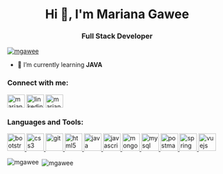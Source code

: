 <h1 align="center">Hi 👋, I'm Mariana Gawee</h1>
<h3 align="center">Full Stack Developer</h3>

<p align="left"> <a href="https://github.com/ryo-ma/github-profile-trophy"><img src="https://github-profile-trophy.vercel.app/?username=mgawee" alt="mgawee" /></a> </p>

- 🌱 I’m currently learning **JAVA**

<h3 align="left">Connect with me:</h3>
<p align="left">
<a href="https://twitter.com/mariana_etc_etc" target="blank"><img align="center" src="https://cdn.jsdelivr.net/npm/simple-icons@3.0.1/icons/twitter.svg" alt="mariana_etc_etc" height="30" width="40" /></a>
<a href="https://linkedin.com/in/linkedin.com/in/mgawee" target="blank"><img align="center" src="https://cdn.jsdelivr.net/npm/simple-icons@3.0.1/icons/linkedin.svg" alt="linkedin.com/in/mgawee" height="30" width="40" /></a>
<a href="https://instagram.com/mariana.etc.etc" target="blank"><img align="center" src="https://cdn.jsdelivr.net/npm/simple-icons@3.0.1/icons/instagram.svg" alt="mariana.etc.etc" height="30" width="40" /></a>
</p>

<h3 align="left">Languages and Tools:</h3>
<p align="left"> <a href="https://getbootstrap.com" target="_blank"> <img src="https://devicons.github.io/devicon/devicon.git/icons/bootstrap/bootstrap-plain.svg" alt="bootstrap" width="40" height="40"/> </a> <a href="https://www.w3schools.com/css/" target="_blank"> <img src="https://devicons.github.io/devicon/devicon.git/icons/css3/css3-original-wordmark.svg" alt="css3" width="40" height="40"/> </a> <a href="https://git-scm.com/" target="_blank"> <img src="https://www.vectorlogo.zone/logos/git-scm/git-scm-icon.svg" alt="git" width="40" height="40"/> </a> <a href="https://www.w3.org/html/" target="_blank"> <img src="https://devicons.github.io/devicon/devicon.git/icons/html5/html5-original-wordmark.svg" alt="html5" width="40" height="40"/> </a> <a href="https://www.java.com" target="_blank"> <img src="https://devicons.github.io/devicon/devicon.git/icons/java/java-original-wordmark.svg" alt="java" width="40" height="40"/> </a> <a href="https://developer.mozilla.org/en-US/docs/Web/JavaScript" target="_blank"> <img src="https://devicons.github.io/devicon/devicon.git/icons/javascript/javascript-original.svg" alt="javascript" width="40" height="40"/> </a> <a href="https://www.mongodb.com/" target="_blank"> <img src="https://devicons.github.io/devicon/devicon.git/icons/mongodb/mongodb-original-wordmark.svg" alt="mongodb" width="40" height="40"/> </a> <a href="https://www.mysql.com/" target="_blank"> <img src="https://devicons.github.io/devicon/devicon.git/icons/mysql/mysql-original-wordmark.svg" alt="mysql" width="40" height="40"/> </a> <a href="https://postman.com" target="_blank"> <img src="https://www.vectorlogo.zone/logos/getpostman/getpostman-icon.svg" alt="postman" width="40" height="40"/> </a> <a href="https://spring.io/" target="_blank"> <img src="https://www.vectorlogo.zone/logos/springio/springio-icon.svg" alt="spring" width="40" height="40"/> </a> <a href="https://vuejs.org/" target="_blank"> <img src="https://devicons.github.io/devicon/devicon.git/icons/vuejs/vuejs-original-wordmark.svg" alt="vuejs" width="40" height="40"/> </a> </p>

<p><img align="left" src="https://github-readme-stats.vercel.app/api/top-langs?username=mgawee&show_icons=true&locale=en&layout=compact" alt="mgawee" /></p>

<p>&nbsp;<img align="center" src="https://github-readme-stats.vercel.app/api?username=mgawee&show_icons=true&locale=en" alt="mgawee" /></p>

